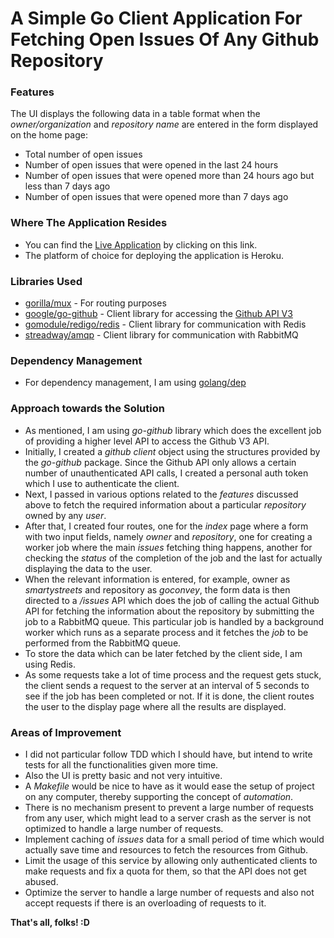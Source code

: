 # A Simple Go Client Application For Fetching Open Issues Of Any Github Repository

### Features
The UI displays the following data in a table format when the _owner/organization_ and _repository name_ are entered in the form displayed on the home page:

- Total number of open issues 
- Number of open issues that were opened in the last 24 hours 
- Number of open issues that were opened more than 24 hours ago but less than 7 days ago 
- Number of open issues that were opened more than 7 days ago

### Where The Application Resides

* You can find the [Live Application](https://enigmatic-oasis-10244.herokuapp.com/) by clicking on this link.
* The platform of choice for deploying the application is Heroku.

### Libraries Used

* [gorilla/mux](https://github.com/gorilla/mux) - For routing purposes
* [google/go-github](https://github.com/google/go-github) - Client library for accessing the [Github API V3](https://developer.github.com/v3/)
* [gomodule/redigo/redis](https://github.com/gomodule/redigo) - Client library for communication with Redis
* [streadway/amqp](https://github.com/streadway/amqp) - Client library for communication with RabbitMQ

### Dependency Management

* For dependency management, I am using [golang/dep](https://github.com/golang/dep)

### Approach towards the Solution

* As mentioned, I am using _go-github_ library which does the excellent job of providing a higher level API to access the Github V3 API. 
* Initially, I created a _github client_ object using the structures provided by the _go-github_ package. Since the Github API only allows a certain number of unauthenticated API calls, I created a personal auth token which I use to authenticate the client.
* Next, I passed in various options related to the _features_ discussed above to fetch the required information about a particular _repository_ owned by any _user_.
* After that, I created four routes, one for the _index_ page where a form with two input fields, namely _owner_ and _repository_,  one for creating a worker job where the main _issues_ fetching thing happens, another for checking the _status_ of the completion of the job and the last for actually displaying the data to the user.
* When the relevant information is entered, for example, owner as _smartystreets_ and repository as _goconvey_, the form data is then directed to a _/issues_ API which does the job of calling the actual Github API for fetching the information about the repository by submitting the job to a RabbitMQ queue. This particular job is handled by a background worker which runs as a separate process and it fetches the _job_ to be performed from the RabbitMQ queue.
* To store the data which can be later fetched by the client side, I am using Redis. 
* As some requests take a lot of time process and the request gets stuck, the client sends a request to the server at an interval of 5 seconds to see if the job has been completed or not. If it is done, the client routes the user to the display page where all the results are displayed.

### Areas of Improvement

* I did not particular follow TDD which I should have, but intend to write tests for all the functionalities given more time.
* Also the UI is pretty basic and not very intuitive.
* A *Makefile* would be nice to have as it would ease the setup of project on any computer, thereby supporting the concept of *automation*.
* There is no mechanism present to prevent a large number of requests from any user, which might lead to a server crash as the server is not optimized to handle a large number of requests.
* Implement caching of _issues_ data for a small period of time which would actually save time and resources to fetch the resources from Github.
* Limit the usage of this service by allowing only authenticated clients to make requests and fix a quota for them, so that the API does not get abused.
* Optimize the server to handle a large number of requests and also not accept requests if there is an overloading of requests to it.

**That's all, folks! :D**
